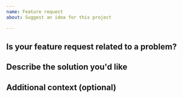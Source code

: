 ```yaml
---
name: Feature request
about: Suggest an idea for this project

---
```


## Is your feature request related to a problem?
<!-- A clear and concise description of what the problem is. Ex: I'm always frustrated when [...] -->

## Describe the solution you'd like
<!--
A clear and concise description of what you want to happen.

When appropriate, provide links to existing examples or similar functionality.
-->

## Additional context (optional)
<!-- Add any other context or screenshots about the feature request here. -->
